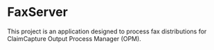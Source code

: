 ﻿# FaxServer 

This project is an application designed to process fax distributions for ClaimCapture Output Process Manager (OPM).

